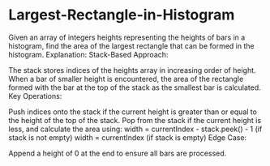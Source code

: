 # Largest-Rectangle-in-Histogram
Given an array of integers heights representing the heights of bars in a histogram, find the area of the largest rectangle that can be formed in the histogram.
Explanation:
Stack-Based Approach:

The stack stores indices of the heights array in increasing order of height.
When a bar of smaller height is encountered, the area of the rectangle formed with the bar at the top of the stack as the smallest bar is calculated.
Key Operations:

Push indices onto the stack if the current height is greater than or equal to the height of the top of the stack.
Pop from the stack if the current height is less, and calculate the area using:
width = currentIndex - stack.peek() - 1 (if stack is not empty)
width = currentIndex (if stack is empty)
Edge Case:

Append a height of 0 at the end to ensure all bars are processed.
